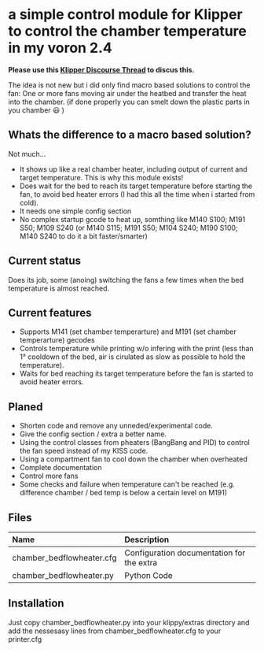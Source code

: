 # a simple control module for Klipper to control the chamber temperature in my voron 2.4

**Please use this [Klipper Discourse Thread](https://klipper.discourse.group/t/a-virtual-chamber-heater-extra-python-module/1419) to discus this.**

The idea is not new but i did only find macro based solutions to control the fan:
One or more fans moving air under the heatbed and transfer the heat into the chamber.
(if done properly you can smelt down the plastic parts in you chamber :smiley: )

## Whats the difference to a macro based solution?

Not much...

- It shows up like a real chamber heater, including output of current and target temperature.
This is why this module exists!
- Does wait for the bed to reach its target temperature before starting the fan, to avoid bed heater errors (I had this all the time when i started from cold).
- It needs one simple config section
- No complex startup gcode to heat up, somthing like M140 S100; M191 S50; M109 S240 (or M140 S115; M191 S50; M104 S240; M190 S100; M140 S240 to do it a bit faster/smarter)

## Current status

Does its job, some (anoing) switching the fans a few times  when the bed temperature is almost reached.

## Current features

- Supports M141 (set chamber temperarture) and M191 (set chamber temperarture) gecodes
- Controls temperature while printing w/o infering with the print (less than 1° cooldown of the bed, air is cirulated as slow as possible to hold the temperature).
- Waits for bed reaching its target temperature before the fan is started to avoid heater errors.

## Planed

- Shorten code and remove any unneded/experimental code.
- Give the config section / extra a better name.
- Using the control classes from pheaters (BangBang and PID) to control the fan speed instead of my KISS code.
- Using a compartment fan to cool down the chamber when overheated
- Complete documentation
- Control more fans
- Some checks and failure when temperature can't be reached (e.g. difference chamber / bed temp is below a certain level on M191)

## Files

|Name|Description|
|:---|:---|
|chamber_bedflowheater.cfg|Configuration documentation for the extra|
|chamber_bedflowheater.py|Python Code|

## Installation

Just copy chamber_bedflowheater.py into your klippy/extras directory and add the nessesasy lines from chamber_bedflowheater.cfg to your printer.cfg